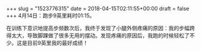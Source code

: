 +++
slug = "1523776315"
date = 2018-04-15T02:11:55+00:00
draft = false
+++
4月14日：跑步9英里耗时01:15。

在训练下意识地提高步频数次后，我终于发现了小腿外侧疼痛的原因：我的步幅跨得太大，导致脚踝做了很多无用的摆动。发现疼痛的原因后，我跑的时候轻松了不少。这是目前9英里我的最好成绩！